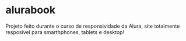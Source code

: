 # alurabook
Projeto feito durante o curso de responsividade da Alura, site totalmente resposivel para smarthphones, tablets e desktop!
